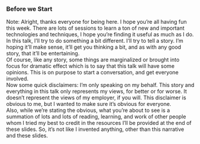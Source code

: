 ### Before we Start

Note:
Alright, thanks everyone for being here. I hope you’re all having fun this week. There are lots of sessions to learn a ton of new and important technologies and techniques, I hope you’re finding it useful as much as I do.  
In this talk, I’ll try to do something a bit different. I’ll try to tell a story. I’m hoping it’ll make sense, it’ll get you thinking a bit, and as with any good story, that it’ll be entertaining.  
Of course, like any story, some things are marginalized or brought into focus for dramatic effect which is to say that this talk will have some opinions. This is on purpose to start a conversation, and get everyone involved.  
Now some quick disclaimers: I’m only speaking on my behalf. This story and everything in this talk only represents my views, for better or for worse. It doesn’t represent the views of my employer, if you will. This disclaimer is obvious to me, but I wanted to make sure it’s obvious for everyone.  
Also, while we’re stating the obvious, what you’re about to see is a summation of lots and lots of reading, learning, and work of other people whom I tried my best to credit in the resources I’ll be provided at the end of these slides. So, it’s not like I invented anything, other than this narrative and these slides.  

